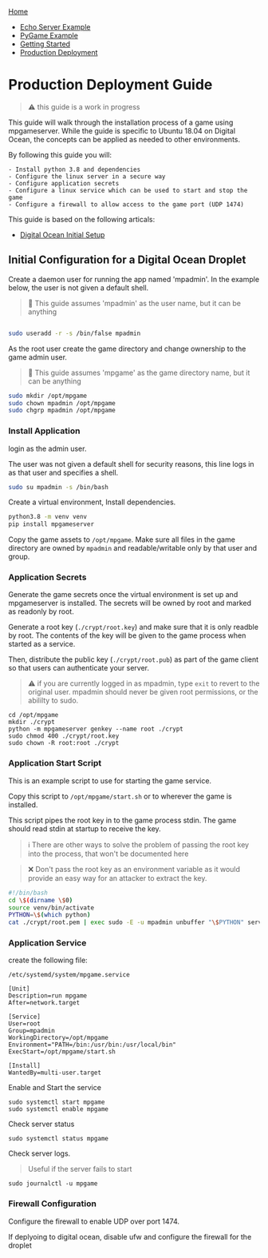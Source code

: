 [Home](../README.md)

* [Echo Server Example](./example.md)
* [PyGame Example](docs/example2.md)
* [Getting Started](./GettingStarted.md)
* [Production Deployment](./ProductionDeployment.md)

# Production Deployment Guide

> :warning: this guide is a work in progress

This guide will walk through the installation process of a game using mpgameserver.
While the guide is specific to Ubuntu 18.04 on Digital Ocean, the concepts
can be applied as needed to other environments.

By following this guide you will:

    - Install python 3.8 and dependencies
    - Configure the linux server in a secure way
    - Configure application secrets
    - Configure a linux service which can be used to start and stop the game
    - Configure a firewall to allow access to the game port (UDP 1474)

This guide is based on the following articals:

* [Digital Ocean Initial Setup](https://www.digitalocean.com/community/tutorials/initial-server-setup-with-ubuntu-18-04)

## Initial Configuration for a Digital Ocean Droplet

Create a daemon user for running the app named 'mpadmin'. In the example below, the user is not given a default shell.

> :beginner: This guide assumes 'mpadmin' as the user name, but it can be anything

```bash

sudo useradd -r -s /bin/false mpadmin

```

As the root user create the game directory and change ownership to
the game admin user.

> :beginner: This guide assumes 'mpgame' as the game directory name, but it can be anything

```bash
sudo mkdir /opt/mpgame
sudo chown mpadmin /opt/mpgame
sudo chgrp mpadmin /opt/mpgame

```



### Install Application

login as the admin user.

The user was not given a default shell for security reasons, this line logs in as that user and specifies a shell.

```bash
sudo su mpadmin -s /bin/bash
```

Create a virtual environment, Install dependencies.

```bash
python3.8 -m venv venv
pip install mpgameserver
```

Copy the game assets to `/opt/mpgame`. Make sure all files in the game directory
are owned by `mpadmin` and readable/writable only by that user and group.

### Application Secrets

Generate the game secrets once the virtual environment is set up and mpgameserver is installed.
The secrets will be owned by root and marked as readonly by root.

Generate a root key (`./crypt/root.key`) and make sure that it is only readble by root. The contents
of the key will be given to the game process when started as a service.

Then, distribute the public key (`./crypt/root.pub`) as part of the game client so that users can
authenticate your server.

> :warning: if you are currently logged in as mpadmin, type `exit` to revert to the original user.
> mpadmin should never be given root permissions, or the abililty to sudo.

```
cd /opt/mpgame
mkdir ./crypt
python -m mpgameserver genkey --name root ./crypt
sudo chmod 400 ./crypt/root.key
sudo chown -R root:root ./crypt
```

### Application Start Script

This is an example script to use for starting the game service.

Copy this script to `/opt/mpgame/start.sh` or to wherever the game is installed.

This script pipes the root key in to the game process stdin. The game should
read stdin at startup to receive the key.

> :information_source: There are other ways to solve the problem of passing the root key into the process, that won't be documented here

> :x: Don't pass the root key as an environment variable as it would provide an easy way for an attacker to extract the key.

```bash
#!/bin/bash
cd \$(dirname \$0)
source venv/bin/activate
PYTHON=\$(which python)
cat ./crypt/root.pem | exec sudo -E -u mpadmin unbuffer "\$PYTHON" server.py
```

### Application Service

create the following file:

`/etc/systemd/system/mpgame.service`

```
[Unit]
Description=run mpgame
After=network.target

[Service]
User=root
Group=mpadmin
WorkingDirectory=/opt/mpgame
Environment="PATH=/bin:/usr/bin:/usr/local/bin"
ExecStart=/opt/mpgame/start.sh

[Install]
WantedBy=multi-user.target
```

Enable and Start the service

```
sudo systemctl start mpgame
sudo systemctl enable mpgame
```

Check server status
```
sudo systemctl status mpgame
```

Check server logs.

> Useful if the server fails to start

```
sudo journalctl -u mpgame
```



### Firewall Configuration

Configure the firewall to enable UDP over port 1474.

If deplyoing to digital ocean, disable ufw and configure the firewall for the droplet

